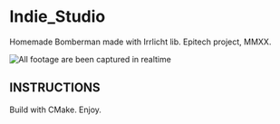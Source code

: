 # Indie_Studio
Homemade Bomberman made with Irrlicht lib. Epitech project, MMXX.

![All footage are been captured in realtime](https://i.imgur.com/KeJZe0y.png)

## INSTRUCTIONS
Build with CMake.
Enjoy.
